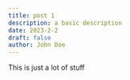 ```yaml
---
title: post 1
description: a basic description
date: 2023-2-2
draft: false
author: John Doe
---
```


This is just a lot of stuff